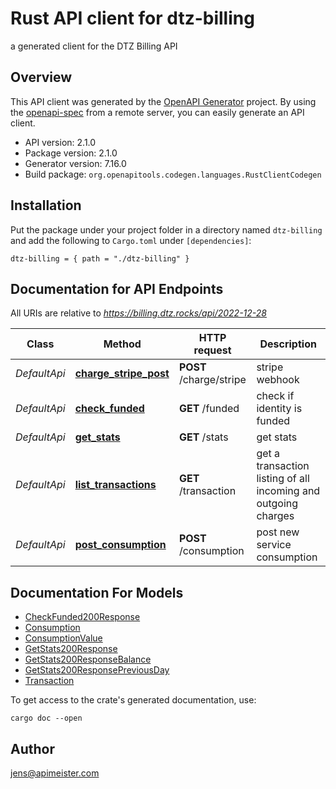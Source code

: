 # Rust API client for dtz-billing

a generated client for the DTZ Billing API


## Overview

This API client was generated by the [OpenAPI Generator](https://openapi-generator.tech) project.  By using the [openapi-spec](https://openapis.org) from a remote server, you can easily generate an API client.

- API version: 2.1.0
- Package version: 2.1.0
- Generator version: 7.16.0
- Build package: `org.openapitools.codegen.languages.RustClientCodegen`

## Installation

Put the package under your project folder in a directory named `dtz-billing` and add the following to `Cargo.toml` under `[dependencies]`:

```
dtz-billing = { path = "./dtz-billing" }
```

## Documentation for API Endpoints

All URIs are relative to *https://billing.dtz.rocks/api/2022-12-28*

Class | Method | HTTP request | Description
------------ | ------------- | ------------- | -------------
*DefaultApi* | [**charge_stripe_post**](docs/DefaultApi.md#charge_stripe_post) | **POST** /charge/stripe | stripe webhook
*DefaultApi* | [**check_funded**](docs/DefaultApi.md#check_funded) | **GET** /funded | check if identity is funded
*DefaultApi* | [**get_stats**](docs/DefaultApi.md#get_stats) | **GET** /stats | get stats
*DefaultApi* | [**list_transactions**](docs/DefaultApi.md#list_transactions) | **GET** /transaction | get a transaction listing of all incoming and outgoing charges
*DefaultApi* | [**post_consumption**](docs/DefaultApi.md#post_consumption) | **POST** /consumption | post new service consumption


## Documentation For Models

 - [CheckFunded200Response](docs/CheckFunded200Response.md)
 - [Consumption](docs/Consumption.md)
 - [ConsumptionValue](docs/ConsumptionValue.md)
 - [GetStats200Response](docs/GetStats200Response.md)
 - [GetStats200ResponseBalance](docs/GetStats200ResponseBalance.md)
 - [GetStats200ResponsePreviousDay](docs/GetStats200ResponsePreviousDay.md)
 - [Transaction](docs/Transaction.md)


To get access to the crate's generated documentation, use:

```
cargo doc --open
```

## Author

jens@apimeister.com

